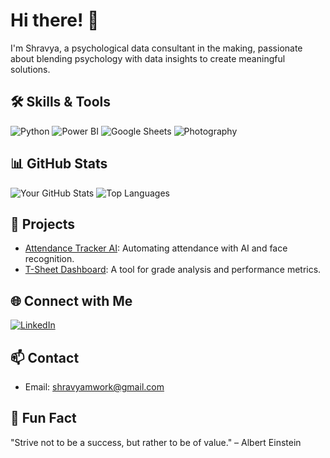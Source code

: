 # Hi there! 👋
I'm Shravya, a psychological data consultant in the making, passionate about blending psychology with data insights to create meaningful solutions.

## 🛠️ Skills & Tools
![Python](https://img.shields.io/badge/Python-3776AB?style=for-the-badge&logo=python&logoColor=white)
![Power BI](https://img.shields.io/badge/Power_BI-F2C811?style=for-the-badge&logo=powerbi&logoColor=black)
![Google Sheets](https://img.shields.io/badge/Google_Sheets-34A853?style=for-the-badge&logo=googlesheets&logoColor=white)
![Photography](https://img.shields.io/badge/Photography-9C27B0?style=for-the-badge&logo=photography&logoColor=white)

## 📊 GitHub Stats
![Your GitHub Stats](https://github-readme-stats.vercel.app/api?username=ShravyaMalogi&show_icons=true&theme=radical)
![Top Languages](https://github-readme-stats.vercel.app/api/top-langs/?username=yourusername&layout=compact&theme=radical)

## 🚀 Projects
- [Attendance Tracker AI](https://github.com/yourusername/attendance-tracker): Automating attendance with AI and face recognition.
- [T-Sheet Dashboard](https://github.com/yourusername/t-sheet-dashboard): A tool for grade analysis and performance metrics.

## 🌐 Connect with Me
[![LinkedIn](https://img.shields.io/badge/LinkedIn-0A66C2?style=for-the-badge&logo=linkedin&logoColor=white)](https://linkedin.com/in/shravyamalogi)

## 📫 Contact
- Email: [shravyamwork@gmail.com](mailto:shravyamwork@gmail.com)

## 🎉 Fun Fact
"Strive not to be a success, but rather to be of value." – Albert Einstein

